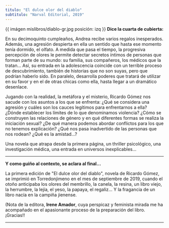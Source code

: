 ```yaml
---
titulo: "El dulce olor del diablo"
subtitulo: "Narval Editorial, 2019"
---
```

{{ imágen mislibros/diablo-gr.jpg posición: izq }}
**Dice la cuarta de cubierta:**


En su decimoquinto cumpleaños, Andrea recibe varios regalos
inesperados. Además, una agresión despierta en ella
un sentido que hasta ese momento tenía dormido, el olfato.
A medida que pasa el tiempo, la progresiva percepción de
olores le permite detectar secretos íntimos de personas que
forman parte de su mundo: su familia, sus compañeros,
los médicos que la tratan… Así, su entrada en la adolescencia
coincide con un terrible proceso de descubrimiento,
también de historias que no son suyas, pero que podrían
haberlo sido. En paralelo, desarrolla poderes que tratará de
utilizar en su favor y en el de otras chicas como ella, hasta
llegar a un dramático desenlace.


Jugando con la realidad, la metáfora y el misterio, Ricardo
Gómez nos sacude con los asuntos a los que se enfrenta:
¿Qué se considera una agresión y cuáles son los cauces
legítimos para enfrentarnos a ella? ¿Dónde establecer los
límites de lo que denominamos violencia? ¿Cómo se construyen
las relaciones de género y en qué diferentes formas se
realiza la iniciación sexual? ¿De qué manera podemos abordar
conflictos para los que no tenemos explicación? ¿Qué
nos pasa inadvertido de las personas que nos rodean? ¿Qué
es la amistad…?


Una novela que atrapa desde la primera página, un thriller
psicológico, una investigación médica, una entrada en universos
inexplicables…

---
**Y como guiño al contexto, se aclara al final...**

La primera edición de "El dulce olor del diablo", novela de Ricardo Gómez, se imprimió en Torredonjimeno en el mes de septiembre de 2019, cuando el otoño anticipaba los olores del membrillo, la canela, la resina, un libro viejo, la herrumbre, la lejía, el yeso, la papaya, el regaliz... Y la fragancia de un libro nacía en la campiña jienense.

(Nota de la editora, **Irene Amador**, cuya perspicaz y feminista mirada me ha acompañado en el apasionante proceso de la preparación del libro. ¡Gracias!!

---





